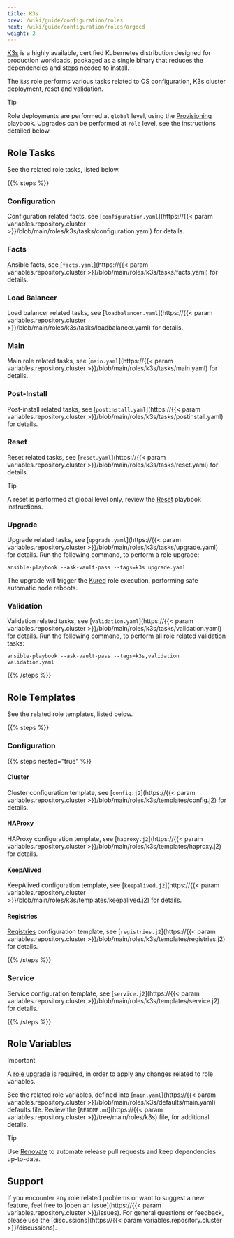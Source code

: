 ```yaml
---
title: K3s
prev: /wiki/guide/configuration/roles
next: /wiki/guide/configuration/roles/argocd
weight: 2
---
```


[K3s](https://k3s.io) is a highly available, certified Kubernetes distribution designed for production workloads, packaged as a single binary that reduces the dependencies and steps needed to install.

The `k3s` role performs various tasks related to OS configuration, K3s cluster deployment, reset and validation.

> [!TIP]
> Role deployments are performed at `global` level, using the [Provisioning](/k3s-cluster/wiki/guide/playbooks/provisioning) playbook. Upgrades can be performed at `role` level, see the instructions detailed below.

<!--more-->

## Role Tasks

See the related role tasks, listed below.

{{% steps %}}

### Configuration

Configuration related facts, see [`configuration.yaml`](https://{{< param variables.repository.cluster >}}/blob/main/roles/k3s/tasks/configuration.yaml) for details.

### Facts

Ansible facts, see [`facts.yaml`](https://{{< param variables.repository.cluster >}}/blob/main/roles/k3s/tasks/facts.yaml) for details.

### Load Balancer

Load balancer related tasks, see [`loadbalancer.yaml`](https://{{< param variables.repository.cluster >}}/blob/main/roles/k3s/tasks/loadbalancer.yaml) for details.

### Main

Main role related tasks, see [`main.yaml`](https://{{< param variables.repository.cluster >}}/blob/main/roles/k3s/tasks/main.yaml) for details.

### Post-Install

Post-install related tasks, see [`postinstall.yaml`](https://{{< param variables.repository.cluster >}}/blob/main/roles/k3s/tasks/postinstall.yaml) for details.

### Reset

Reset related tasks, see [`reset.yaml`](https://{{< param variables.repository.cluster >}}/blob/main/roles/k3s/tasks/reset.yaml) for details.

> [!TIP]
> A reset is performed at global level only, review the [Reset](/k3s-cluster/wiki/guide/playbooks/reset) playbook instructions.

### Upgrade

Upgrade related tasks, see [`upgrade.yaml`](https://{{< param variables.repository.cluster >}}/blob/main/roles/k3s/tasks/upgrade.yaml) for details. Run the following command, to perform a role upgrade:

```shell
ansible-playbook --ask-vault-pass --tags=k3s upgrade.yaml
```

The upgrade will trigger the [Kured](/k3s-cluster/wiki/guide/configuration/roles/kured) role execution, performing safe automatic node reboots.

### Validation

Validation related tasks, see [`validation.yaml`](https://{{< param variables.repository.cluster >}}/blob/main/roles/k3s/tasks/validation.yaml) for details. Run the following command, to perform all role related validation tasks:

```shell
ansible-playbook --ask-vault-pass --tags=k3s,validation validation.yaml
```

{{% /steps %}}

## Role Templates

See the related role templates, listed below.

{{% steps %}}

### Configuration

{{% steps nested="true" %}}

#### Cluster

Cluster configuration template, see [`config.j2`](https://{{< param variables.repository.cluster >}}/blob/main/roles/k3s/templates/config.j2) for details.

#### HAProxy

HAProxy configuration template, see [`haproxy.j2`](https://{{< param variables.repository.cluster >}}/blob/main/roles/k3s/templates/haproxy.j2) for details.

#### KeepAlived

KeepAlived configuration template, see [`keepalived.j2`](https://{{< param variables.repository.cluster >}}/blob/main/roles/k3s/templates/keepalived.j2) for details.

#### Registries

[Registries](https://docs.k3s.io/installation/registry-mirror) configuration template, see [`registries.j2`](https://{{< param variables.repository.cluster >}}/blob/main/roles/k3s/templates/registries.j2) for details.

{{% /steps %}}

### Service

Service configuration template, see [`service.j2`](https://{{< param variables.repository.cluster >}}/blob/main/roles/k3s/templates/service.j2) for details.

{{% /steps %}}

## Role Variables

> [!IMPORTANT]
> A [role upgrade](/k3s-cluster/wiki/guide/configuration/roles/k3s/#upgrade) is required, in order to apply any changes related to role variables.

See the related role variables, defined into [`main.yaml`](https://{{< param variables.repository.cluster >}}/blob/main/roles/k3s/defaults/main.yaml) defaults file. Review the [`README.md`](https://{{< param variables.repository.cluster >}}/tree/main/roles/k3s) file, for additional details.

> [!TIP]
> Use [Renovate](/k3s-cluster/tutorials/handbook/tools/#renovate) to automate release pull requests and keep dependencies up-to-date.

## Support

If you encounter any role related problems or want to suggest a new feature, feel free to [open an issue](https://{{< param variables.repository.cluster >}}/issues). For general questions or feedback, please use the [discussions](https://{{< param variables.repository.cluster >}}/discussions).
